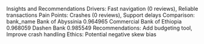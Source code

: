Insights and Recommendations
Drivers: Fast navigation (0 reviews), Reliable transactions
Pain Points: Crashes (0 reviews), Support delays
Comparison: bank_name Bank of Abyssinia 0.964965 Commercial Bank of Ethiopia 0.968059 Dashen Bank 0.985549
Recommendations: Add budgeting tool, Improve crash handling
Ethics: Potential negative skew bias